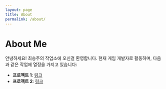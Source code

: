 ```yaml
---
layout: page
title: About
permalink: /about/
---
```


# About Me

안녕하세요!
최승주의 작업소에 오신걸 환영합니다.
현재 게임 개발자로 활동하며, 다음과 같은 작업에 열정을 가지고 있습니다:

- **프로젝트 1**: [링크](https://example.com)
- **프로젝트 2**: [링크](https://example.com)
